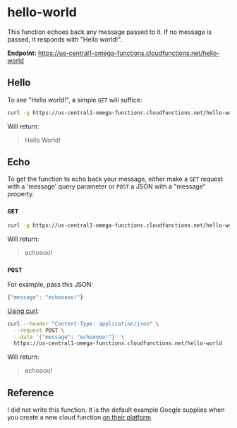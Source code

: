 # hello-world

This function echoes back any message passed to it. If no message is passed, it responds with "Hello world!".

**Endpoint:** https://us-central1-omega-functions.cloudfunctions.net/hello-world

## Hello

To see "Hello world!", a simple `GET` will suffice:

```bash
curl -g https://us-central1-omega-functions.cloudfunctions.net/hello-world
```

Will return:

> Hello World!

## Echo

To get the function to echo back your message, either make a `GET` request with a 'message' query parameter or `POST` a JSON with a "message" property.

### `GET`

```bash
curl -g https://us-central1-omega-functions.cloudfunctions.net/hello-world?message=echoooo!
```

Will return:

> echoooo!

### `POST`

For example, pass this JSON:

```js
{"message": "echooooo!"}
```

[Using curl](https://stackoverflow.com/a/7173011/6591491):

```bash
curl --header "Content-Type: application/json" \
  --request POST \
  --data '{"message": "echooooo!"}' \
  https://us-central1-omega-functions.cloudfunctions.net/hello-world
```

Will return:

> echoooo!

## Reference

I did not write this function. It is the default example Google supplies when you create a new cloud function [on their platform](https://cloud.google.com/functions/).
